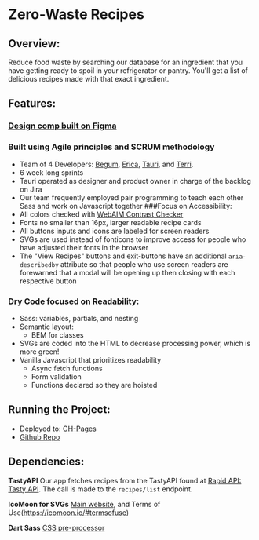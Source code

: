# Zero-Waste Recipes

## Overview:
Reduce food waste by searching our database for an ingredient that you have getting ready to spoil in your refrigerator or pantry.  You'll get a list of delicious recipes made with that exact ingredient.

## Features:

### [Design comp built on Figma](https://www.figma.com/file/JLp3V0M7hHHeFnvGYglq5Y/recipe-app?type=design&node-id=0%3A1&mode=design&t=bgoSiYiUgFwDWgln-1)
### Built using Agile principles and SCRUM methodology 
- Team of 4 Developers: [Begum](https://www.linkedin.com/in/begumvernondeveloper/), [Erica](https://www.linkedin.com/in/charwaeericachong/), [Tauri](https://www.linkedin.com/in/tauri-stclaire/), and [Terri](https://www.linkedin.com/in/terri-fricker/).
- 6 week long sprints
- Tauri operated as designer and product owner in charge of the backlog on Jira
- Our team frequently employed pair programming to teach each other Sass and work on Javascript together
###Focus on Accessibility:
- All colors checked with [WebAIM Contrast Checker](https://webaim.org/resources/contrastchecker/)
- Fonts no smaller than 16px, larger readable recipe cards
- All buttons inputs and icons are labeled for screen readers
- SVGs are used instead of fonticons to improve access for people who have adjusted their fonts in the browser
- The "View Recipes" buttons and exit-buttons have an additional `aria-describedby`
attribute so that people who use screen readers are forewarned that a modal will be opening up then closing with each respective button
### Dry Code focused on Readability:
- Sass: variables, partials, and nesting
- Semantic layout:
    - BEM for classes
- SVGs are coded into the HTML to decrease processing power, which is more green!
- Vanilla Javascript that prioritizes readability
    - Async fetch functions
    - Form validation
    - Functions declared so they are hoisted

## Running the Project:
- Deployed to: [GH-Pages](https://chingu-voyages.github.io/v46-tier1-team-06/)
- [Github Repo](https://github.com/chingu-voyages/v46-tier1-team-06)

## Dependencies:

**TastyAPI**  Our app fetches recipes from the TastyAPI found at [Rapid API: Tasty API](https://rapidapi.com/apidojo/api/tasty).  The call is made to the `recipes/list` endpoint.

**IcoMoon for SVGs** [Main website](https://icomoon.io/), and Terms of Use(https://icomoon.io/#termsofuse)

**Dart Sass** [CSS pre-processor](https://sass-lang.com/)

